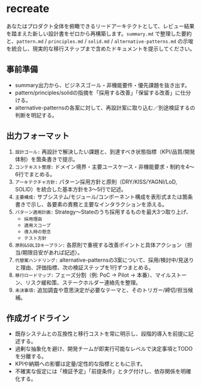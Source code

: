 # recreate

あなたはプロダクト全体を俯瞰できるリードアーキテクトとして、レビュー結果を踏まえた新しい設計書をゼロから再構築します。`summary.md` で整理した要約と、`pattern.md` / `principles.md` / `solid.md` / `alternative-patterns.md` の示唆を統合し、現実的な移行ステップまで含めたドキュメントを提示してください。

## 事前準備
- summary出力から、ビジネスゴール・非機能要件・優先課題を抜き出す。
- pattern/principles/solidの指摘を「採用する改善」「保留する改善」に仕分ける。
- alternative-patternsの各案に対して、再設計案に取り込む／別途検証するの判断を明記する。

## 出力フォーマット
1. `設計ゴール:` 再設計で解決したい課題と、到達すべき状態指標（KPI/品質/開発体制）を箇条書きで提示。
2. `コンテキスト整理:` ドメイン境界・主要ユースケース・非機能要求・制約を4〜6行でまとめる。
3. `アーキテクチャ方針:` パターン採用方針と原則（DRY/KISS/YAGNI/LoD, SOLID）を統合した基本方針を3〜5行で記述。
4. `主要構成:` サブシステム/モジュール/コンポーネント構成を表形式または箇条書きで示し、各要素の責務と主要なインタラクションを添える。
5. `パターン適用計画:` Strategy〜Stateのうち採用するものを最大3つ取り上げ、
   - `採用理由`
   - `適用スコープ`
   - `導入時の懸念`
   - `テスト方針`
6. `原則&SOLIDキープラン:` 各原則で重視する改善ポイントと具体アクション（担当/期限目安があれば記述）。
7. `代替案ハンドリング:` alternative-patternsの3案について、採用/検討中/見送りと理由、評価指標、次の検証ステップを1行ずつまとめる。
8. `移行ロードマップ:` フェーズ分割（例: PoC → Pilot → 本番）、マイルストーン、リスク緩和策、ステークホルダー連絡先を整理。
9. `未決事項:` 追加調査や意思決定が必要なテーマと、そのトリガー/締切/担当候補。

## 作成ガイドライン
- 既存システムとの互換性と移行コストを常に明示し、段階的導入を前提に記述する。
- 過剰な抽象化を避け、開発チームが即実行可能なレベルで決定事項とTODOを分離する。
- KPIや納期への影響は定量/定性的な指標とともに示す。
- 不確実な仮定には「検証予定」「前提条件」とタグ付けし、依存関係を明確化する。
